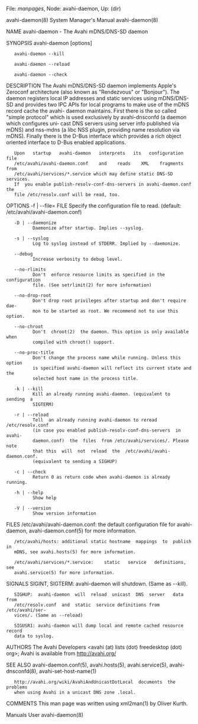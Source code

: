 File: *manpages*,  Node: avahi-daemon,  Up: (dir)

avahi-daemon(8)             System Manager's Manual            avahi-daemon(8)



NAME
       avahi-daemon - The Avahi mDNS/DNS-SD daemon

SYNOPSIS
       avahi-daemon [options]

       avahi-daemon --kill

       avahi-daemon --reload

       avahi-daemon --check

DESCRIPTION
       The  Avahi  mDNS/DNS-SD daemon implements Apple's Zeroconf architecture
       (also known as "Rendezvous" or "Bonjour"). The daemon  registers  local
       IP addresses and static services using mDNS/DNS-SD and provides two IPC
       APIs for local programs to make use of the mDNS record cache the avahi-
       daemon  maintains. First there is the so called "simple protocol" which
       is used exclusively by avahi-dnsconfd (a daemon which  configures  uni‐
       cast  DNS servers using server info published via mDNS) and nss-mdns (a
       libc NSS plugin, providing name resolution via mDNS). Finally there  is
       the  D-Bus interface which provides a rich object oriented interface to
       D-Bus enabled applications.

       Upon   startup   avahi-daemon   interprets   its   configuration   file
       /etc/avahi/avahi-daemon.conf    and    reads    XML    fragments   from
       /etc/avahi/services/*.service which may define static DNS-SD  services.
       If  you enable publish-resolv-conf-dns-servers in avahi-daemon.conf the
       file /etc/resolv.conf will be read, too.

OPTIONS
       -f | --file= FILE
              Specify   the   configuration   file    to    read.    (default:
              /etc/avahi/avahi-daemon.conf)

       -D | --daemonize
              Daemonize after startup. Implies --syslog.

       -s | --syslog
              Log to syslog instead of STDERR. Implied by --daemonize.

       --debug
              Increase verbosity to debug level.

       --no-rlimits
              Don't  enforce resource limits as specified in the configuration
              file. (See setrlimit(2) for more information)

       --no-drop-root
              Don't drop root privileges after startup and don't require  dae‐
              mon to be started as root. We recommend not to use this option.

       --no-chroot
              Don't  chroot(2)  the daemon. This option is only available when
              compiled with chroot() support.

       --no-proc-title
              Don't change the process name while running. Unless this  option
              is specified avahi-daemon will reflect its current state and the
              selected host name in the process title.

       -k | --kill
              Kill an already running avahi-daemon. (equivalent to  sending  a
              SIGTERM)

       -r | --reload
              Tell  an already running avahi-daemon to reread /etc/resolv.conf
              (in case you enabled publish-resolv-conf-dns-servers  in  avahi-
              daemon.conf)  the  files  from /etc/avahi/services/. Please note
              that this  will  not  reload  the  /etc/avahi/avahi-daemon.conf.
              (equivalent to sending a SIGHUP)

       -c | --check
              Return 0 as return code when avahi-daemon is already running.

       -h | --help
              Show help

       -V | --version
              Show version information

FILES
       /etc/avahi/avahi-daemon.conf: the default configuration file for avahi-
       daemon, avahi-daemon.conf(5) for more information.

       /etc/avahi/hosts: additional static hostname  mappings  to  publish  in
       mDNS, see avahi.hosts(5) for more information.

       /etc/avahi/services/*.service:    static   service   definitions,   see
       avahi.service(5) for more information.

SIGNALS
       SIGINT, SIGTERM: avahi-daemon will shutdown. (Same as --kill).

       SIGHUP:  avahi-daemon  will  reload  unicast  DNS  server   data   from
       /etc/resolv.conf  and  static  service definitions from /etc/avahi/ser‐
       vices/. (Same as --reload)

       SIGUSR1: avahi-daemon will dump local and remote cached resource record
       data to syslog.

AUTHORS
       The  Avahi  Developers  <avahi (at) lists (dot) freedesktop (dot) org>;
       Avahi is available from http://avahi.org/

SEE ALSO
       avahi-daemon.conf(5),    avahi.hosts(5),    avahi.service(5),    avahi-
       dnsconfd(8), avahi-set-host-name(1)

       http://avahi.org/wiki/AvahiAndUnicastDotLocal  documents  the  problems
       when using Avahi in a unicast DNS zone .local.

COMMENTS
       This man page was written using xml2man(1) by Oliver Kurth.



Manuals                              User                      avahi-daemon(8)
